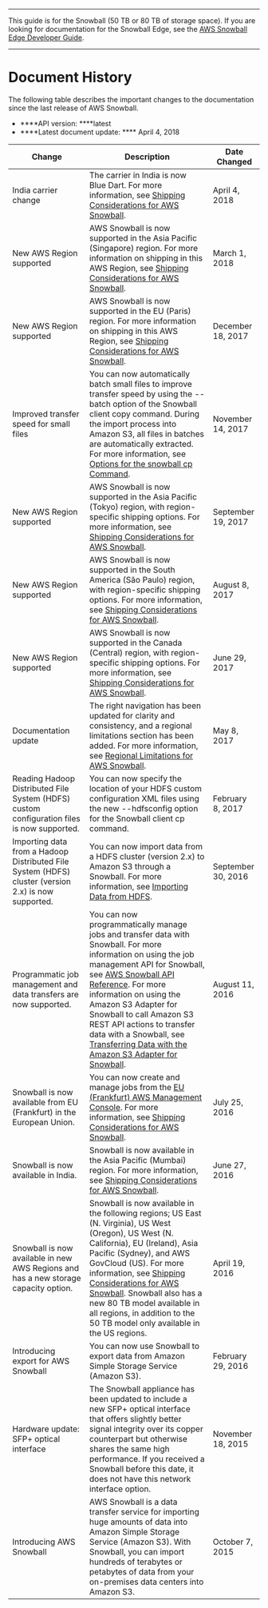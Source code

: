 --------

This guide is for the Snowball \(50 TB or 80 TB of storage space\)\. If you are looking for documentation for the Snowball Edge, see the [AWS Snowball Edge Developer Guide](http://docs.aws.amazon.com/snowball/latest/developer-guide/whatisedge.html)\.

--------

# Document History<a name="WhatsNew"></a>

 The following table describes the important changes to the documentation since the last release of AWS Snowball\. 
+ ****API version: ****latest
+ ****Latest document update: **** April 4, 2018


| Change | Description | Date Changed | 
| --- | --- | --- | 
| India carrier change | The carrier in India is now Blue Dart\. For more information, see [Shipping Considerations for AWS Snowball](shipping.md)\. | April 4, 2018 | 
| New AWS Region supported | AWS Snowball is now supported in the Asia Pacific \(Singapore\) region\. For more information on shipping in this AWS Region, see [Shipping Considerations for AWS Snowball](shipping.md)\. | March 1, 2018 | 
| New AWS Region supported | AWS Snowball is now supported in the EU \(Paris\) region\. For more information on shipping in this AWS Region, see [Shipping Considerations for AWS Snowball](shipping.md)\. | December 18, 2017 | 
| Improved transfer speed for small files | You can now automatically batch small files to improve transfer speed by using the \-\-batch option of the Snowball client copy command\. During the import process into Amazon S3, all files in batches are automatically extracted\. For more information, see [Options for the snowball cp Command](copy-command-reference.md)\. | November 14, 2017 | 
| New AWS Region supported | AWS Snowball is now supported in the Asia Pacific \(Tokyo\) region, with region\-specific shipping options\. For more information, see [Shipping Considerations for AWS Snowball](shipping.md)\. | September 19, 2017 | 
| New AWS Region supported | AWS Snowball is now supported in the South America \(São Paulo\) region, with region\-specific shipping options\. For more information, see [Shipping Considerations for AWS Snowball](shipping.md)\. | August 8, 2017 | 
| New AWS Region supported | AWS Snowball is now supported in the Canada \(Central\) region, with region\-specific shipping options\. For more information, see [Shipping Considerations for AWS Snowball](shipping.md)\. | June 29, 2017 | 
| Documentation update | The right navigation has been updated for clarity and consistency, and a regional limitations section has been added\. For more information, see [Regional Limitations for AWS Snowball](limits.md#region-limits)\. | May 8, 2017 | 
| Reading Hadoop Distributed File System \(HDFS\) custom configuration files is now supported\. | You can now specify the location of your HDFS custom configuration XML files using the new \-\-hdfsconfig option for the Snowball client cp command\. | February 8, 2017 | 
| Importing data from a Hadoop Distributed File System \(HDFS\) cluster \(version 2\.x\) is now supported\. | You can now import data from a HDFS cluster \(version 2\.x\) to Amazon S3 through a Snowball\. For more information, see [Importing Data from HDFS](importing-hdfs.md)\. | September 30, 2016 | 
| Programmatic job management and data transfers are now supported\. | You can now programmatically manage jobs and transfer data with Snowball\. For more information on using the job management API for Snowball, see [AWS Snowball API Reference](http://docs.aws.amazon.com/snowball/latest/api-reference/api-reference.html)\. For more information on using the Amazon S3 Adapter for Snowball to call Amazon S3 REST API actions to transfer data with a Snowball, see [Transferring Data with the Amazon S3 Adapter for Snowball](snowball-transfer-adapter.md)\. | August 11, 2016 | 
| Snowball is now available from EU \(Frankfurt\) in the European Union\. | You can now create and manage jobs from the [EU \(Frankfurt\) AWS Management Console](https://eu-central-1.console.aws.amazon.com/importexport/home)\. For more information, see [Shipping Considerations for AWS Snowball](shipping.md)\.  | July 25, 2016 | 
| Snowball is now available in India\. | Snowball is now available in the Asia Pacific \(Mumbai\) region\. For more information, see [Shipping Considerations for AWS Snowball](shipping.md)\.  | June 27, 2016 | 
| Snowball is now available in new AWS Regions and has a new storage capacity option\. | Snowball is now available in the following regions; US East \(N\. Virginia\), US West \(Oregon\), US West \(N\. California\), EU \(Ireland\), Asia Pacific \(Sydney\), and AWS GovCloud \(US\)\. For more information, see [Shipping Considerations for AWS Snowball](shipping.md)\. Snowball also has a new 80 TB model available in all regions, in addition to the 50 TB model only available in the US regions\.  | April 19, 2016 | 
| Introducing export for AWS Snowball | You can now use Snowball to export data from Amazon Simple Storage Service \(Amazon S3\)\. | February 29, 2016 | 
| Hardware update: SFP\+ optical interface | The Snowball appliance has been updated to include a new SFP\+ optical interface that offers slightly better signal integrity over its copper counterpart but otherwise shares the same high performance\. If you received a Snowball before this date, it does not have this network interface option\. | November 18, 2015 | 
| Introducing AWS Snowball |  AWS Snowball is a data transfer service for importing huge amounts of data into Amazon Simple Storage Service \(Amazon S3\)\. With Snowball, you can import hundreds of terabytes or petabytes of data from your on\-premises data centers into Amazon S3\.  | October 7, 2015 | 